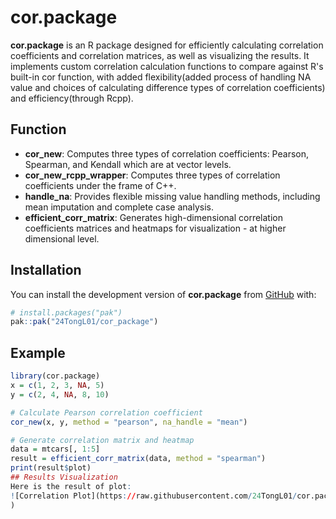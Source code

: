 

# cor.package

<!-- badges: start -->

<!-- badges: end -->

**cor.package** is an R package designed for efficiently calculating correlation coefficients and correlation matrices, as well as visualizing the results. It implements custom correlation calculation functions to compare
against R's built-in cor function, with added flexibility(added process of handling NA value and choices of calculating difference types of correlation coefficients) and efficiency(through Rcpp).

## Function

- **cor_new**: Computes three types of correlation coefficients: Pearson, Spearman, and Kendall which are at vector levels.
- **cor_new_rcpp_wrapper**: Computes three types of correlation coefficients under the frame of C++.
- **handle_na**: Provides flexible missing value handling methods, including mean imputation and complete case analysis.
- **efficient_corr_matrix**: Generates high-dimensional correlation coefficients matrices and heatmaps for visualization - at higher dimensional level.


## Installation

You can install the development version of **cor.package** from [GitHub](https://github.com/24TongL01/cor_package) with:

``` r
# install.packages("pak")
pak::pak("24TongL01/cor_package")
```
## Example

``` r
library(cor.package)
x = c(1, 2, 3, NA, 5)
y = c(2, 4, NA, 8, 10)

# Calculate Pearson correlation coefficient
cor_new(x, y, method = "pearson", na_handle = "mean")

# Generate correlation matrix and heatmap
data = mtcars[, 1:5]
result = efficient_corr_matrix(data, method = "spearman")
print(result$plot)
## Results Visualization
Here is the result of plot:
![Correlation Plot](https://raw.githubusercontent.com/24TongL01/cor.package/c8363357c420da24aa7dbedc71edfa70f4735c2a/man/figures/heatplot_example.png
)
```
